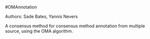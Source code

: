 #OMAnnotation

Authors: Sade Bates, Yannis Nevers

A consensus method for consensus method annotation from multiple source, using the OMA algorithm.

